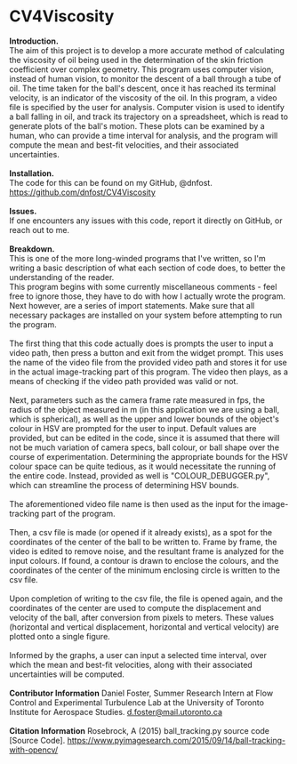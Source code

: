 # CV4Viscosity
**Introduction.<br/>**
The aim of this project is to develop a more accurate method of calculating the viscosity of oil being used in the determination of the skin friction coefficient over complex geometry. This program uses computer vision, instead of human vision, to monitor the descent of a ball through a tube of oil. The time taken for the ball's descent, once it has reached its terminal velocity, is an indicator of the viscosity of the oil. In this program, a video file is specified by the user for analysis. Computer vision is used to identify a ball falling in oil, and track its trajectory on a spreadsheet, which is read to generate plots of the ball's motion. These plots can be examined by a human, who can provide a time interval for analysis, and the program will compute the mean and best-fit velocities, and their associated uncertainties.<br/>
<br/>
**Installation.<br/>**
The code for this can be found on my GitHub, @dnfost. https://github.com/dnfost/CV4Viscosity<br/>
<br/>
**Issues.<br/>**
If one encounters any issues with this code, report it directly on GitHub, or reach out to me. <br/>
<br/>
**Breakdown.<br/>**
This is one of the more long-winded programs that I've written, so I'm writing a basic description of what each section of code does, to better the understanding of the reader. <br/>
This program begins with some currently miscellaneous comments - feel free to ignore those, they have to do with how I actually wrote the program. Next however, are a series of import statements. Make sure that all necessary packages are installed on your system before attempting to run the program. <br/>
<br/>
The first thing that this code actually does is prompts the user to input a video path, then press a button and exit from the widget prompt. This uses the name of the video file from the provided video path and stores it for use in the actual image-tracking part of this program. The video then plays, as a means of checking if the video path provided was valid or not. <br/>
<br/>
Next, parameters such as the camera frame rate measured in fps, the radius of the object measured in m (in this application we are using a ball, which is spherical), as well as the upper and lower bounds of the object's colour in HSV are prompted for the user to input. Default values are provided, but can be edited in the code, since it is assumed that there will not be much variation of camera specs, ball colour, or ball shape over the course of experimentation. Determining the appropriate bounds for the HSV colour space can be quite tedious, as it would necessitate the running of the entire code. Instead, provided as well is "COLOUR\_DEBUGGER.py", which can streamline the process of determining HSV bounds.<br/>
<br/>
The aforementioned video file name is then used as the input for the image-tracking part of the program. <br/>
<br/>
Then, a csv file is made (or opened if it already exists), as a spot for the coordinates of the center of the ball to be written to. Frame by frame, the video is edited to remove noise, and the resultant frame is analyzed for the input colours. If found, a contour is drawn to enclose the colours, and the coordinates of the center of the minimum enclosing circle is written to the csv file. <br/>
<br/>
Upon completion of writing to the csv file, the file is opened again, and the coordinates of the center are used to compute the displacement and velocity of the ball, after conversion from pixels to meters. These values (horizontal and vertical displacement, horizontal and vertical velocity) are plotted onto a single figure. <br/>
<br/>
Informed by the graphs, a user can input a selected time interval, over which the mean and best-fit velocities, along with their associated uncertainties will be computed. <br/>
<br/>
**Contributor Information**
Daniel Foster, Summer Research Intern at Flow Control and Experimental Turbulence Lab at the University of Toronto Institute for Aerospace Studies. d.foster@mail.utoronto.ca <br/>
<br/>
**Citation Information**
Rosebrock, A (2015) ball_tracking.py source code [Source Code]. https://www.pyimagesearch.com/2015/09/14/ball-tracking-with-opencv/
